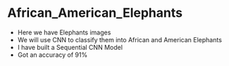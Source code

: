 # African_American_Elephants
- Here we have Elephants images
- We will use CNN to classify them into African and American Elephants
- I have built a Sequential CNN Model
- Got an accuracy of 91%